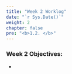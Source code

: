 ```yaml
---
title: "Week 2 Worklog"
date: "`r Sys.Date()`"
weight: 2
chapter: false
pre: "<b>1.2. </b>"
---
```


### Week 2 Objectives:

* 
